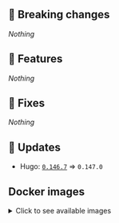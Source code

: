 ## :loudspeaker: Breaking changes

*Nothing*


## :tada: Features

*Nothing*


## :bug: Fixes

*Nothing*


## :heartbeat: Updates

* Hugo: [`0.146.7`](https://github.com/floryn90/docker-hugo/releases/tag/0.146.7) => `0.147.0`


## Docker images

<details>
<summary>Click to see available images</summary>

This release is available from Docker Hub as project `floryn90/hugo` with the following tags:

| Alias tags                   | Version specific tags                      |
| ---------------------------- | ------------------------------------------ |
| `busybox`, `latest`          | `0.147.0-busybox`, `0.147.0`                     |
| `busybox-ci`, `ci`           | `0.147.0-busybox-ci`, `0.147.0-ci`               |
| `busybox-onbuild`, `onbuild` | `0.147.0-busybox-onbuild`, `0.147.0-onbuild`     |
| `alpine`                     | `0.147.0-alpine`                              |
| `alpine-ci`                  | `0.147.0-alpine-ci`                           |
| `alpine-onbuild`             | `0.147.0-alpine-onbuild`                      |
| `asciidoctor`                | `0.147.0-asciidoctor`                         |
| `asciidoctor-ci`             | `0.147.0-asciidoctor-ci`                      |
| `asciidoctor-onbuild`        | `0.147.0-asciidoctor-onbuild`                 |
| `pandoc`                     | `0.147.0-pandoc`                              |
| `pandoc-ci`                  | `0.147.0-pandoc-ci`                           |
| `pandoc-onbuild`             | `0.147.0-pandoc-onbuild`                      |
| `ext-alpine`                 | `0.147.0-ext-alpine`                          |
| `ext-alpine-ci`              | `0.147.0-ext-alpine-ci`                       |
| `ext-alpine-onbuild`         | `0.147.0-ext-alpine-onbuild`                  |
| `ext-asciidoctor`            | `0.147.0-ext-asciidoctor`                     |
| `ext-asciidoctor-ci`         | `0.147.0-ext-asciidoctor-ci`                  |
| `ext-asciidoctor-onbuild`    | `0.147.0-ext-asciidoctor-onbuild`             |
| `ext-pandoc`                 | `0.147.0-ext-pandoc`                          |
| `ext-pandoc-ci`              | `0.147.0-ext-pandoc-ci`                       |
| `ext-pandoc-onbuild`         | `0.147.0-ext-pandoc-onbuild`                  |
| `debian`                     | `0.147.0-debian`                              |
| `debian-ci`                  | `0.147.0-debian-ci`                           |
| `debian-onbuild`             | `0.147.0-debian-onbuild`                      |
| `ext-debian`, `ext`, `latest-ext` | `0.147.0-ext-debian`, `0.147.0-ext`         |
| `ext-debian-ci`, `ext-ci`    | `0.147.0-ext-debian-ci`, `0.147.0-ext-ci`        |
| `ext-debian-onbuild`, `ext-onbuild` | `0.147.0-ext-debian-onbuild`, `0.147.0-ext-onbuild` |
| `ubuntu`                     | `0.147.0-ubuntu`                            |
| `ubuntu-ci`                  | `0.147.0-ubuntu-ci`                         |
| `ubuntu-onbuild`             | `0.147.0-ubuntu-onbuild`                    |
| `ext-ubuntu`                 | `0.147.0-ext-ubuntu`                        |
| `ext-ubuntu-ci`              | `0.147.0-ext-ubuntu-ci`                     |
| `ext-ubuntu-onbuild`         | `0.147.0-ext-ubuntu-onbuild`                |
</details>